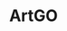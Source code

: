 ---
description: 艺术逼格很高。
layout: post
results:
- artistId: 1102697695
  version: '1.0.5'
  primaryGenreName: Social Networking
  formattedPrice: 免费
  artworkUrl60: http://is4.mzstatic.com/image/thumb/Purple30/v4/14/e6/d5/14e6d52b-ea47-36c0-36ed-21019785ea0c/source/60x60bb.jpg
  minimumOsVersion: '9.3'
  appletvScreenshotUrls: &a []
  sellerName: jun wan
  supportedDevices:
  - iPad2Wifi
  - iPad23G
  - iPhone4S
  - iPadThirdGen
  - iPadThirdGen4G
  - iPhone5
  - iPodTouchFifthGen
  - iPadFourthGen
  - iPadFourthGen4G
  - iPadMini
  - iPadMini4G
  - iPhone5c
  - iPhone5s
  - iPhone6
  - iPhone6Plus
  - iPodTouchSixthGen
  genres:
  - 社交
  currentVersionReleaseDate: '2016-05-03T00:45:48Z'
  trackName: ArtGO
  isVppDeviceBasedLicensingEnabled: true
  description: 艺术家的社区平台,海量的摄影生活艺术作品、艺术新闻、艺术头条、艺术照、艺术展。APP内可浏览海量图文库，覆盖艺术、设计、摄影、生活、动漫、收藏。
  price: 0
  trackId: 1107835435
  releaseDate: '2016-05-03T00:45:48Z'
  advisories:
  - 偶尔/轻微的卡通或幻想暴力
  - 偶尔/轻微的色情内容或裸露
  - 偶尔/轻微的成人/性暗示题材
  - 偶尔/轻微的烟酒或毒品使用或相关内容
  screenshotUrls:
  - http://a1.mzstatic.com/us/r30/Purple18/v4/25/87/ed/2587ed2a-0531-1d95-f395-2dd3f473540c/screen1136x1136.jpeg
  - http://a2.mzstatic.com/us/r30/Purple30/v4/77/2d/9f/772d9f5d-70ec-2f97-75a6-1600fce80e1f/screen1136x1136.jpeg
  artistViewUrl: https://itunes.apple.com/cn/developer/jun-wan/id1102697695?uo=4
  primaryGenreId: 6005
  kind: software
  fileSizeBytes: '1528394'
  bundleId: com.ayang.ArtGo
  trackContentRating: 12+
  contentAdvisoryRating: 12+
  trackCensoredName: ArtGO
  isGameCenterEnabled: false
  artistName: jun wan
  languageCodesISO2A:
  - EN
  features: *a
  wrapperType: software
  artworkUrl512: http://is4.mzstatic.com/image/thumb/Purple30/v4/14/e6/d5/14e6d52b-ea47-36c0-36ed-21019785ea0c/source/512x512bb.jpg
  artworkUrl100: http://is4.mzstatic.com/image/thumb/Purple30/v4/14/e6/d5/14e6d52b-ea47-36c0-36ed-21019785ea0c/source/100x100bb.jpg
  trackViewUrl: https://geo.itunes.apple.com/cn/app/artgo/id1107835435?mt=8&uo=4
  genreIds:
  - '6005'
  currency: CNY
  ipadScreenshotUrls: *a
category: 社交
tags: tag1
resultCount: 1
title: ArtGO

---